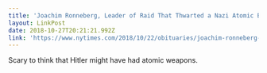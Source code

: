 ```yaml
---
title: 'Joachim Ronneberg, Leader of Raid That Thwarted a Nazi Atomic Bomb, Dies at 99'
layout: LinkPost
date: 2018-10-27T20:21:21.992Z
link: 'https://www.nytimes.com/2018/10/22/obituaries/joachim-ronneberg-dead.html'
---
```


Scary to think that Hitler might have had atomic weapons.
